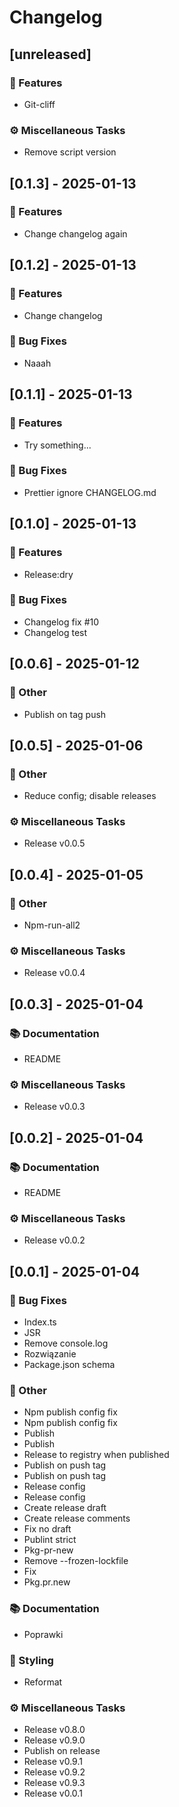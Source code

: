 # Changelog

## [unreleased]

### 🚀 Features

- Git-cliff

### ⚙️ Miscellaneous Tasks

- Remove script version

## [0.1.3] - 2025-01-13

### 🚀 Features

- Change changelog again

## [0.1.2] - 2025-01-13

### 🚀 Features

- Change changelog

### 🐛 Bug Fixes

- Naaah

## [0.1.1] - 2025-01-13

### 🚀 Features

- Try something...

### 🐛 Bug Fixes

- Prettier ignore CHANGELOG.md

## [0.1.0] - 2025-01-13

### 🚀 Features

- Release:dry

### 🐛 Bug Fixes

- Changelog fix #10
- Changelog test

## [0.0.6] - 2025-01-12

### 💼 Other

- Publish on tag push

## [0.0.5] - 2025-01-06

### 💼 Other

- Reduce config; disable releases

### ⚙️ Miscellaneous Tasks

- Release v0.0.5

## [0.0.4] - 2025-01-05

### 💼 Other

- Npm-run-all2

### ⚙️ Miscellaneous Tasks

- Release v0.0.4

## [0.0.3] - 2025-01-04

### 📚 Documentation

- README

### ⚙️ Miscellaneous Tasks

- Release v0.0.3

## [0.0.2] - 2025-01-04

### 📚 Documentation

- README

### ⚙️ Miscellaneous Tasks

- Release v0.0.2

## [0.0.1] - 2025-01-04

### 🐛 Bug Fixes

- Index.ts
- JSR
- Remove console.log
- Rozwiązanie
- Package.json schema

### 💼 Other

- Npm publish config fix
- Npm publish config fix
- Publish
- Publish
- Release to registry when published
- Publish on push tag
- Publish on push tag
- Release config
- Release config
- Create release draft
- Create release comments
- Fix no draft
- Publint strict
- Pkg-pr-new
- Remove  --frozen-lockfile
- Fix
- Pkg.pr.new

### 📚 Documentation

- Poprawki

### 🎨 Styling

- Reformat

### ⚙️ Miscellaneous Tasks

- Release v0.8.0
- Release v0.9.0
- Publish on release
- Release v0.9.1
- Release v0.9.2
- Release v0.9.3
- Release v0.0.1

<!-- generated by git-cliff -->
